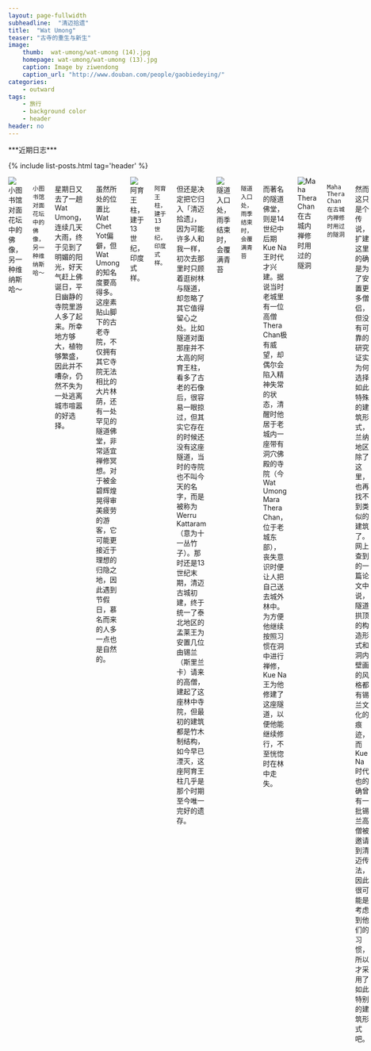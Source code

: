 ```yaml
---
layout: page-fullwidth
subheadline:  "清迈拾遗"
title:  "Wat Umong"
teaser: "古寺的重生与新生"
image:
    thumb:  wat-umong/wat-umong (14).jpg
    homepage: wat-umong/wat-umong (13).jpg
    caption: Image by ziwendong
    caption_url: "http://www.douban.com/people/gaobiedeying/"
categories:
    - outward
tags:
    - 旅行
    - background color
    - header
header: no
---
```


<div class="row">
<div class="medium-4 medium-push-8 columns" markdown="1">
<div class="show-for-large-up">
<div class="panel radius" markdown="1">
***近期日志***

{% include list-posts.html tag='header' %}

</div>
</div>
</div>

   <!-- /.medium-4.columns -->

<div class="medium-8 medium-pull-4 columns" markdown="1">

<img src="{{ site.url }}/images/wat-umong/wat-umong (1).jpg" alt="小图书馆对面花坛中的佛像，另一种维纳斯哈～">

`小图书馆对面花坛中的佛像，另一种维纳斯哈～`

星期日又去了一趟Wat Umong，连续几天大雨，终于见到了明媚的阳光，好天气赶上佛诞日，平日幽静的寺院里游人多了起来。所幸地方够大，植物够繁盛，因此并不嘈杂，仍然不失为一处逃离城市喧嚣的好选择。

虽然所处的位置比Wat Chet Yot偏僻，但Wat Umong的知名度要高得多。这座素贴山脚下的古老寺院，不仅拥有其它寺院无法相比的大片林荫，还有一处罕见的隧道佛堂，非常适宜禅修冥想。对于被金碧辉煌晃得审美疲劳的游客，它可能更接近于理想的归隐之地，因此遇到节假日，慕名而来的人多一点也是自然的。

<img src="{{ site.url }}/images/wat-umong/wat-umong (2).jpg" alt="阿育王柱，建于13世纪，印度式样。">

`阿育王柱，建于13世纪，印度式样。`

但还是决定把它归入「清迈拾遗」，因为可能许多人和我一样，初次去那里时只顾着逛树林与隧道，却忽略了其它值得留心之处。比如隧道对面那座并不太高的阿育王柱，看多了古老的石像后，很容易一眼掠过，但其实它存在的时候还没有这座隧道，当时的寺院也不叫今天的名字，而是被称为Werru Kattaram（意为十一丛竹子）。那时还是13世纪末期，清迈古城初建，终于统一了泰北地区的孟莱王为安置几位由锡兰（斯里兰卡）请来的高僧，建起了这座林中寺院，但最初的建筑都是竹木制结构，如今早已湮灭，这座阿育王柱几乎是那个时期至今唯一完好的遗存。

<img src="{{ site.url }}/images/wat-umong/wat-umong (3).jpg" alt="隧道入口处，雨季结束时，会覆满青苔">

`隧道入口处，雨季结束时，会覆满青苔`

而著名的隧道佛堂，则是14世纪中后期Kue Na王时代才兴建。据说当时老城里有一位高僧Thera Chan极有威望，却偶尔会陷入精神失常的状态，清醒时他居于老城内一座带有洞穴佛殿的寺院（今Wat Umong Mara Thera Chan，位于老城东部），丧失意识时便让人把自己送去城外林中。为方便他继续按照习惯在洞中进行禅修，Kue Na王为他修建了这座隧道，以便他能继续修行，不至恍惚时在林中走失。

<img src="{{ site.url }}/images/wat-umong/wat-umong (12).jpg" alt="Maha Thera Chan 在古城内禅修时用过的隧洞">

`Maha Thera Chan 在古城内禅修时用过的隧洞`

然而这只是个传说，扩建这里的确是为了安置更多僧侣，但没有可靠的研究证实为何选择如此特殊的建筑形式，兰纳地区除了这里，也再找不到类似的建筑了。网上查到的一篇论文中说，隧道拱顶的构造形式和洞内壁画的风格都有锡兰文化的痕迹，而Kue Na时代也的确曾有一批锡兰高僧被邀请到清迈传法，因此很可能是考虑到他们的习惯，所以才采用了如此特别的建筑形式吧。

<img src="{{ site.url }}/images/wat-umong/wat-umong (4).jpg" alt="隧道和斑驳的壁画">

`隧道和斑驳的壁画`

但这座寺院的使用时间其实并不长，从十五世纪起，随着兰纳王国的衰落，佛殿连带隧道统统化为废墟，弃置时间近五百年之久。直到1948年，才在一些高僧的呼吁下发掘重建。原址之外，又特别规划了今天所见的大片园林。但隧道因为太久没有得到过保护，结构虽然仍在，洞内的壁画却已经漫漶难以辨识，仅剩一些斑驳的色块，昏暗的光线下，凭肉眼几乎无法与水侵的痕迹区别开。

<img src="{{ site.url }}/images/wat-umong/wat-umong (9).jpg" alt="隧道中央自然采光的佛堂">

`隧道中央自然采光的佛堂`

<img src="{{ site.url }}/images/wat-umong/wat-umong (5).jpg" alt="隧道延伸处棚顶低矮的小佛堂">

`隧道延伸处棚顶低矮的小佛堂`

但这并未有损于它的神圣。从阳光明媚的室外进入其中，幽暗清凉迎面扑来，仿佛进入了另一个隐秘的时空。除了正中央那座自然采光的佛堂，其它佛堂都小得仅容一人通过，尽头放置了凝神的佛像，只要俯身向佛，祈祷者便可将身后一切隔绝。后部洞顶更加低矮，但有一处朝向树林的出口，旁边是一条向上的楼梯，通往顶部平台上的一座建于同一时期的巨大Chedi。

<img src="{{ site.url }}/images/wat-umong/wat-umong (6).jpg" alt="由14世纪迁居于此的僧侣们开始搜集的残损佛像">

`由14世纪迁居于此的僧侣们开始搜集的残损佛像`

不同于他强势的后代Tilokarat王，孟莱王的骨灰并没有埋在Chedi中。我没有查到他的陵寝何在。关于他的死，民间传说竟是在市场里被雷电击中。不知这样的死法在兰纳文化中是否也会被认为是某种天谴。当年富庶的清迈地区，本是哈里奔猜（今南奔）王国孟族人的土地，居于清莱的孟莱王为了能够赢得这里，借助了一位孟族商人的协助，这个间谍利用国王玉法（Yi Ba）对自己的信任，逐渐削弱了哈里奔猜王国的实力，使得孟莱王终于实现了对这里的征服。但这样的入侵方式让当时的百姓极为不满，所以他的死因被夸张的传说也是有可能的。

不过孟莱王之死的确很突然，随后的政权动荡使这件事更加扑朔迷离。但危机其实在他还活着的时候就开始了，他的长子原本是彻底击败哈里奔猜王国的功臣之一，却因不愿等待他死后再继承王国而发起政变，孟莱王镇压了这次内乱并将其处死，王位传给了第二个儿子，可是谁又能确定他这场突然的猝死不是另一场暗杀呢？

如今，孟莱王作为清迈古城的创立者被泰国人当成英雄对待。古城的三王广场上的雕塑，就是为纪念他与帕夭王安孟和素可泰王兰甘亨缔造和平同盟的历史事件。当时正是因为他成功的斡旋，整个兰纳地区才团结起来反抗蒙古的入侵，并最终使兰纳王国凝聚成型。

兵不厌诈，擅于合纵连横与釜底抽薪的孟莱王或许不算圣洁的英雄，但也堪当一时的枭雄。何况他醉心的并非战争。真正让人铭记的功勋，是他在两位国王的支持下，建立了清迈这座精美规划的城市，即使如今兰纳王国已不复存在，这里仍然是整个兰纳文化圈当之无愧的中心，能有这样的眼光和魄力者的确并非常人。

<img src="{{ site.url }}/images/wat-umong/wat-umong (10).jpg" alt="寺院内的公共图书馆">

`寺院内的公共图书馆`

<img src="{{ site.url }}/images/wat-umong/wat-umong (7).jpg" alt="小图书馆，有些书已经落满灰尘了">

`小图书馆，有些书已经落满灰尘了`

经过半个世纪的复兴，Wat Umong作为南传佛教修行圣地已经相当国际化了，甚至只要在禅修中心散散步，就会与很多穿着白衣的外国修行者擦肩而过，一些树上挂着的佛教箴言也是以泰英双语书写。寺院里还有一座以佛教为主题的小图书馆，完全对公众开放，但我去的时候除了一位老管理员，甚至连读者都没有。阅览室的尽头有两排英文书的书架，包括心理学和基督教类书籍，甚至还有一本查过后才知道是以希伯莱语所写的著作，还是我第一次见到。

<img src="{{ site.url }}/images/wat-umong/wat-umong (8).jpg" alt="Spirital Hall，隧道对面的小房间">

`Spirital Hall，隧道对面的小房间`

精神上的开放与包容，也是如今Wat Umong的特色之一。对这一点更直接的感受其实不在图书馆，而是隧道对面那座画满壁画的小房子。初见上面的画时，甚至有点儿茫然，因为从没看到那么多不同信仰中的神可以绘在彼此隔壁。不止有耶稣基督和圣母，也有一些中国各朝代的思想者，最意外的是门口中间的那面墙，竟然还绘了一副仿照弗里达卡洛的画像，画中花草树木自她残损的身体中蓬勃生长，她则安然侧卧，如大地之母。或许技巧不算精美，但在这样的氛围下看到，意义却比美术馆中丰富了许多。

<img src="{{ site.url }}/images/wat-umong/wat-umong (11).jpg" alt="仿弗里达卡洛的壁画，经典的连眉都有保留～">

`仿弗里达卡洛的壁画，经典的连眉都有保留～`

不知道到这里禅修的人们都为何而来，但很显然，这个房间的存在说明他们并不都是佛教徒，尽管如此，他们还是一同创造了它。也许它并不精致华美，但在这个充满纷争的世界上，它是一个小小的乌托邦，预示着一种不同信仰间包容理解的可能性。作为一个过客，如果一定要让我选择，我会很乐于把这里当成自己的圣殿。它存在着，这个世界就值得我们继续保持信心。
___

[下一篇关于Wat Suan Dok的白色陵园，以及它的建立者Kue Na王。他同时也是本篇日志中那位建造隧道佛堂的国王](http://www.jianshu.com/p/de7551308c26) 

更多内容，欢迎关注[「清迈拾遗」](http://www.douban.com/doulist/39444534/)豆列
